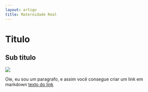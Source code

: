 ```yaml
---
layout: artigo
title: Maternidade Real
---
```


# Titulo 
## Sub titulo

![](/assets/image/posts/NOME-DA-IMAGEM)

Oie, eu sou um paragrafo, e assim você consegue criar um link em markdown
[texto do link](link "nome do site")